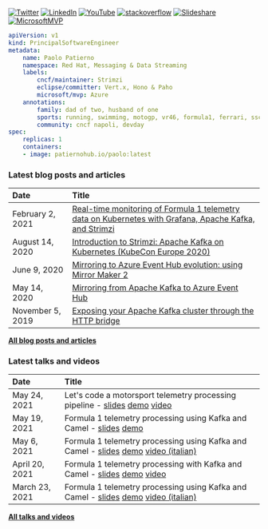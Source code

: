[![Twitter](https://img.shields.io/badge/Twitter-1DA1F2?style=flat&logo=Twitter&logoColor=white&link=https://twitter.com/ppatierno)](https://twitter.com/ppatierno)
[![LinkedIn](https://img.shields.io/badge/LinkedIn-0077B5?style=flat&logo=LinkedIn&logoColor=white&link=https://www.linkedin.com/in/paolopatierno/)](https://www.linkedin.com/in/paolopatierno/)
[![YouTube](https://img.shields.io/badge/YouTube-red?style=flat&logo=YouTube&logoColor=white&link=https://www.youtube.com/channel/UCxVqQCMvXlQKuO4G6vSTRDQ)](https://www.youtube.com/channel/UCxVqQCMvXlQKuO4G6vSTRDQ)
[![stackoverflow](https://img.shields.io/static/v1?style=flat-square&logo=stackoverflow&label=&message=StackOverflow&color=5b5b5b&labelColor=5b5b5b)](https://stackoverflow.com/users/2210944/ppatierno)
[![Slideshare](https://img.shields.io/badge/Slideshare-13b086?style=flat&logo=Slideshare&logoColor=white&link=https://www.slideshare.net/paolopat)](https://www.slideshare.net/paolopat)
[![MicrosoftMVP](https://img.shields.io/badge/-Microsoft%20MVP-blue?style=flat&link=https://mvp.microsoft.com/en-us/PublicProfile/5000734?fullName=Paolo%20Patierno)](https://mvp.microsoft.com/en-us/PublicProfile/5000734?fullName=Paolo%20Patierno)

```yaml
apiVersion: v1
kind: PrincipalSoftwareEngineer
metadata:
    name: Paolo Patierno
    namespace: Red Hat, Messaging & Data Streaming
    labels:
        cncf/maintainer: Strimzi
        eclipse/committer: Vert.x, Hono & Paho
        microsoft/mvp: Azure
    annotations:
        family: dad of two, husband of one
        sports: running, swimming, motogp, vr46, formula1, ferrari, ssc napoli
        community: cncf napoli, devday
spec:
    replicas: 1
    containers:
    - image: patiernohub.io/paolo:latest   
```

### Latest blog posts and articles

| Date          | Title |
|:--------------|:------|
| February 2, 2021 | [Real-time monitoring of Formula 1 telemetry data on Kubernetes with Grafana, Apache Kafka, and Strimzi](https://grafana.com/blog/2021/02/02/real-time-monitoring-of-formula-1-telemetry-data-on-kubernetes-with-grafana-apache-kafka-and-strimzi/) |
| August 14, 2020 | [Introduction to Strimzi: Apache Kafka on Kubernetes (KubeCon Europe 2020)](https://developers.redhat.com/blog/2020/08/14/introduction-to-strimzi-apache-kafka-on-kubernetes-kubecon-europe-2020/) |
| June 9, 2020 | [Mirroring to Azure Event Hub evolution: using Mirror Maker 2](https://strimzi.io/blog/2020/06/09/mirror-maker-2-eventhub/) |
| May 14, 2020 | [Mirroring from Apache Kafka to Azure Event Hub](https://strimzi.io/blog/2020/05/14/mirror-kafka-eventhub/) |
| November 5, 2019 | [Exposing your Apache Kafka cluster through the HTTP bridge](https://strimzi.io/blog/2019/11/05/exposing-http-bridge/) |

[**All blog posts and articles**](./BLOG_POSTS_ARTICLES.md)

### Latest talks and videos

| Date          | Title |
|:--------------|:------|
| May 24, 2021 | Let's code a motorsport telemetry processing pipeline - [slides](https://www.slideshare.net/paolopat/lets-code-a-motorsport-telemetry-processing-pipeline) [demo](https://github.com/ppatierno/formula1-telemetry-kafka) [video](https://www.youtube.com/watch?v=zFmON75w1kE) |
| May 19, 2021 | Formula 1 telemetry processing using Kafka and Camel - [slides](https://www.slideshare.net/paolopat/formula-1-telemetry-processing-with-kafka-and-camel-248514188) [demo](https://github.com/ppatierno/formula1-telemetry-kafka) |
| May 6, 2021 | Formula 1 telemetry processing using Kafka and Camel - [slides](https://www.slideshare.net/paolopat/formula-1-telemetry-processing-with-kafka-and-camel-248136103) [demo](https://github.com/ppatierno/formula1-telemetry-kafka) [video (italian)](https://www.youtube.com/watch?v=PYTNydI4IC8) |
| April 20, 2021 | Formula 1 telemetry processing with Kafka and Camel - [slides](https://www.slideshare.net/paolopat/formula-1-telemetry-processing-with-kafka-and-camel-246552673) [demo](https://github.com/ppatierno/codemotion-2021-formula1-kafka-camel) [video](https://youtu.be/fMziyBIjc1E?t=2492) |
| March 23, 2021 | Formula 1 telemetry processing using Kafka and Camel - [slides](https://www.slideshare.net/paolopat/formula-1-telemetry-processing-with-kafka-and-camel) [demo](https://github.com/ppatierno/codemotion-2021-formula1-kafka-camel) [video (italian)](https://youtu.be/c951cQGxkn8?list=PLq2-o3pBToweddPn98g7S0wvH21G7TSLV&t=7088) |

[**All talks and videos**](./TALKS_VIDEOS.md)